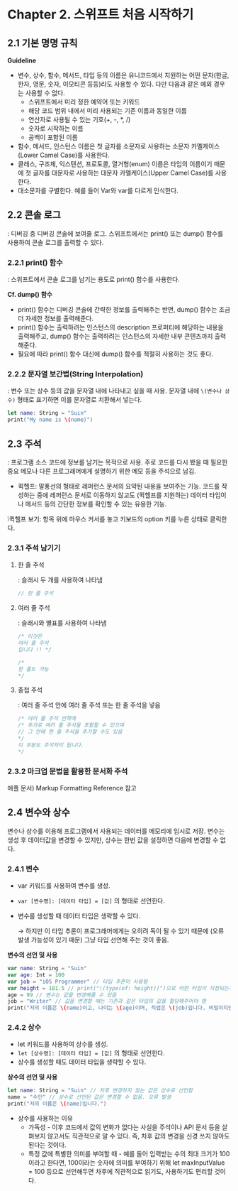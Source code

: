 # Chapter 2. 스위프트 처음 시작하기

## 2.1 기본 명명 규칙

**Guideline**

- 변수, 상수, 함수, 메서드, 타입 등의 이름은 유니코드에서 지원하는 어떤 문자(한글, 한자, 영문, 숫자, 이모티콘 등등)라도 사용할 수 있다. 다만 다음과 같은 예외 경우는 사용할 수 없다.
    - 스위프트에서 미리 정한 예약어 또는 키워드
    - 해당 코드 범위 내에서 미리 사용되는 기존 이름과 동일한 이름
    - 연산자로 사용될 수 있는 기호(+, -, *, /)
    - 숫자로 시작하는 이름
    - 공백이 포함된 이름
- 함수, 메서드, 인스턴스 이름은 첫 글자를 소문자로 사용하는 소문자 카멜케이스(Lower Camel Case)를 사용한다.
- 클래스, 구조체, 익스텐션, 프로토콜, 열거형(enum) 이름은 타입의 이름이기 때문에 첫 글자를 대문자로 사용하는 대문자 카멜케이스(Upper Camel Case)를 사용한다.
- 대소문자를 구별한다. 예를 들어 Var와 var를 다르게 인식한다.

## 2.2 콘솔 로그

: 디버깅 중 디버깅 콘솔에 보여줄 로그. 스위프트에서는 print() 또는 dump() 함수를 사용하여 콘솔 로그를 출력할 수 있다.

### 2.2.1 print() 함수

: 스위프트에서 콘솔 로그를 남기는 용도로 print() 함수를 사용한다.

**Cf. dump() 함수**

- print() 함수는 디버깅 콘솔에 간략한 정보를 출력해주는 반면, dump() 함수는 조금 더 자세한 정보를 출력해준다.
- print() 함수는 출력하려는 인스턴스의 description 프로퍼티에 해당하는 내용을 출력해주고, dump() 함수는 출력하려는 인스턴스의 자세한 내부 콘텐츠까지 출력해준다.
- 필요에 따라 print() 함수 대신에 dump() 함수를 적절히 사용하는 것도 좋다.

### 2.2.2 문자열 보간법(String Interpolation)

: 변수 또는 상수 등의 값을 문자열 내에 나타내고 싶을 때 사용. 문자열 내에 `\(변수나 상수)` 형태로 표기하면 이를 문자열로 치환해서 넣는다.

```swift
let name: String = "Suin"
print("My name is \(name)")
```

## 2.3 주석

: 프로그램 소스 코드에 정보를 남기는 목적으로 사용. 주로 코드를 다시 봤을 때 필요한 중요 메모나 다른 프로그래머에게 설명하기 위한 메모 등을 주석으로 남김.

- 퀵헬프: 말풍선의 형태로 레퍼런스 문서의 요약된 내용을 보여주는 기능. 코드를 작성하는 중에 레퍼런스 문서로 이동하지 않고도 (퀵헬프를 지원하는) 데이터 타입이나 메서드 등의 간단한 정보를 확인할 수 있는 유용한 기능.

❕퀵헬프 보기: 항목 위에 마우스 커서를 놓고 키보드의 option 키를 누른 상태로 클릭한다.

### 2.3.1 주석 남기기

1. 한 줄 주석
    
    : 슬래시 두 개를 사용하여 나타냄
    
    ```swift
    // 한 줄 주석
    ```
    
2. 여러 줄 주석
    
    : 슬래시와 별표를 사용하여 나타냄
    
    ```swift
    /* 이것은
    여러 줄 주석
    입니다 !! */
    
    /*
    한 줄도 가능
    */
    ```
    
3. 중첩 주석
    
    : 여러 줄 주석 안에 여러 줄 주석 또는 한 줄 주석을 넣음
    
    ```swift
    /* 여러 줄 주석 안쪽에
    /* 추가로 여러 줄 주석을 포함할 수 있으며
    // 그 안에 한 줄 주석을 추가할 수도 있음
    */
    이 부분도 주석처리 됩니다.
    */
    ```
    

### 2.3.2 마크업 문법을 활용한 문서화 주석

애플 문서) Markup Formatting Reference 참고

## 2.4 변수와 상수

변수나 상수를 이용해 프로그램에서 사용되는 데이터를 메모리에 임시로 저장. 변수는 생성 후 데이터값을 변경할 수 있지만, 상수는 한번 값을 설정하면 다음에 변경할 수 없다.

### 2.4.1 변수

- var 키워드를 사용하여 변수를 생성.
- `var [변수명]: [데이터 타입] = [값]` 의 형태로 선언한다.
- 변수를 생성할 때 데이터 타입은 생략할 수 있다.
    
    → 하지만 이 타입 추론이 프로그래머에게는 오히려 독이 될 수 있기 때문에 (오류 발생 가능성이 있기 때문) 그냥 타입 선언해 주는 것이 좋음.
    

**변수의 선언 및 사용**

```swift
var name: String = "Suin"
var age: Int = 100
var job = "iOS Programmer" // 타입 추론이 사용됨
var height = 181.5 // print("\(type(of: height))")으로 어떤 타입이 지정되는지 확인할 수 있음
age = 99 // 변수는 값을 변경해줄 수 있음
job = "Writer" // 값을 변경할 때는 기존과 같은 타입의 값을 할당해주어야 함
print("저의 이름은 \(name)이고, 나이는 \(age)이며, 직업은 \(job)입니다. 비밀이지만, 키는 \(height) 센티미터입니다.")
```

### 2.4.2 상수

- let 키워드를 사용하여 상수를 생성.
- `let [상수명]: [데이터 타입] = [값]` 의 형태로 선언한다.
- 상수를 생성할 때도 데이터 타입을 생략할 수 있다.

**상수의 선언 및 사용**

```swift
let name: String = "Suin" // 차후 변경하지 않는 값은 상수로 선언함
name = "수인" // 상수로 선언된 값은 변경할 수 없음. 오류 발생
print("저의 이름은 \(name)입니다.")
```

- 상수를 사용하는 이유
    - 가독성 - 이후 코드에서 값의 변화가 없다는 사실을 주석이나 API 문서 등을 살펴보지 않고서도 직관적으로 알 수 있다. 즉, 차후 값의 변경을 신경 쓰지 않아도 된다는 것이다.
    - 특정 값에 특별한 의미를 부여할 때 - 예를 들어 입력받는 수의 최대 크기가 100이라고 한다면, 100이라는 숫자에 의미를 부여하기 위해 let maxInputValue = 100 등으로 선언해두면 차후에 직관적으로 읽기도, 사용하기도 편리할 것이다.